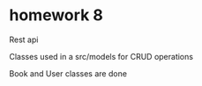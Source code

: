 # homework 8

Rest api

Classes used in a src/models for CRUD operations

Book and User classes are done
